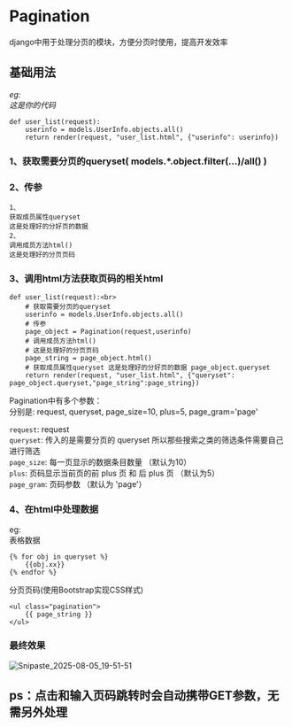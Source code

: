 # Pagination
django中用于处理分页的模块，方便分页时使用，提高开发效率

## 基础用法
*eg:* <br>
*这是你的代码*<br>
```
def user_list(request):
    userinfo = models.UserInfo.objects.all()
    return render(request, "user_list.html", {"userinfo": userinfo})
```
### 1、获取需要分页的queryset( models.*.object.filter(...)/all() )
### 2、传参
```
1、
获取成员属性queryset
这是处理好的分好页的数据
2、
调用成员方法html()
这是处理好的分页页码
```
### 3、调用html方法获取页码的相关html
```
def user_list(request):<br>
    # 获取需要分页的queryset
    userinfo = models.UserInfo.objects.all()
    # 传参
    page_object = Pagination(request,userinfo)
    # 调用成员方法html()
    # 这是处理好的分页页码
    page_string = page_object.html()
    # 获取成员属性queryset 这是处理好的分好页的数据 page_object.queryset 
    return render(request, "user_list.html", {"queryset": page_object.queryset,"page_string":page_string})
```
Pagination中有多个参数：<br>
分别是: request, queryset, page_size=10, plus=5, page_gram='page'
       
  `request`: request<br>
  `queryset`: 传入的是需要分页的 queryset 所以那些搜索之类的筛选条件需要自己进行筛选<br>
  `page_size`: 每一页显示的数据条目数量 （默认为10）<br>
  `plus`: 页码显示当前页的前 plus 页 和 后 plus 页 （默认为5）<br>
  `page_gram`: 页码参数 （默认为 'page'）<br>

### 4、在html中处理数据
eg:<br>
表格数据
```
{% for obj in queryset %}
    {{obj.xx}}
{% endfor %}
```
分页页码(使用Bootstrap实现CSS样式)
```
<ul class="pagination">
    {{ page_string }}
</ul>
```
### 最终效果

![Snipaste_2025-08-05_19-51-51](https://github.com/user-attachments/assets/8ecccb3c-6e0a-46e8-8cac-6818af664d87)



## **ps：点击和输入页码跳转时会自动携带GET参数，无需另外处理**
        
